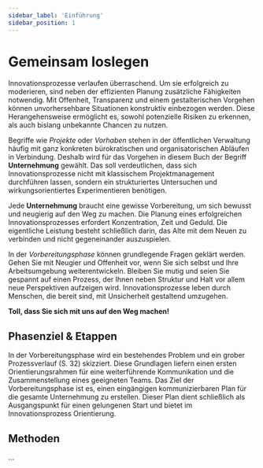 ```yaml
---
sidebar_label: 'Einführung'
sidebar_position: 1
---
```


# Gemeinsam loslegen

Innovationsprozesse verlaufen überraschend. Um sie erfolgreich zu moderieren, sind neben der effizienten Planung zusätzliche Fähigkeiten notwendig. Mit Offenheit, Transparenz und einem gestalterischen Vorgehen können unvorhersehbare Situationen konstruktiv einbezogen werden. Diese Herangehensweise ermöglicht es, sowohl potenzielle Risiken zu erkennen, als auch bislang unbekannte Chancen zu nutzen.

Begriffe wie _Projekte_ oder _Vorhaben_ stehen in der öffentlichen Verwaltung häufig mit ganz konkreten bürokratischen und organisatorischen Abläufen in Verbindung. Deshalb wird für das Vorgehen in diesem Buch der Begriff **Unternehmung** gewählt. Das soll verdeutlichen, dass sich Innovationsprozesse nicht mit klassischem Projektmanagement durchführen lassen, sondern ein strukturiertes Untersuchen und wirkungsorientiertes Experimentieren benötigen.

Jede **Unternehmung** braucht eine gewisse Vorbereitung, um sich bewusst und neugierig auf den Weg zu machen. Die Planung eines erfolgreichen Innovationsprozesses erfordert Konzentration, Zeit und Geduld. Die eigentliche Leistung besteht schließlich darin, das Alte mit dem Neuen zu verbinden und nicht gegeneinander auszuspielen.

In der _Vorbereitungsphase_ können grundlegende Fragen geklärt werden. Gehen Sie mit Neugier und Offenheit vor, wenn Sie sich selbst und Ihre Arbeitsumgebung weiterentwickeln. Bleiben Sie mutig und seien Sie gespannt auf einen Prozess, der Ihnen neben Struktur und Halt vor allem neue Perspektiven aufzeigen wird. Innovationsprozesse leben durch Menschen, die bereit sind, mit Unsicherheit gestaltend umzugehen.

**Toll, dass Sie sich mit uns auf den Weg machen!**

## Phasenziel & Etappen

In der Vorbereitungsphase wird ein bestehendes Problem und ein grober Prozessverlauf (S. 32) skizziert. Diese Grundlagen liefern einen ersten Orientierungsrahmen für eine weiterführende Kommunikation und die Zusammenstellung eines geeigneten Teams. Das Ziel der Vorbereitungsphase ist es, einen eingängigen kommunizierbaren Plan für die gesamte Unternehmung zu erstellen. Dieser Plan dient schließlich als Ausgangspunkt für einen gelungenen Start und bietet im Innovationsprozess Orientierung.

## Methoden

...
